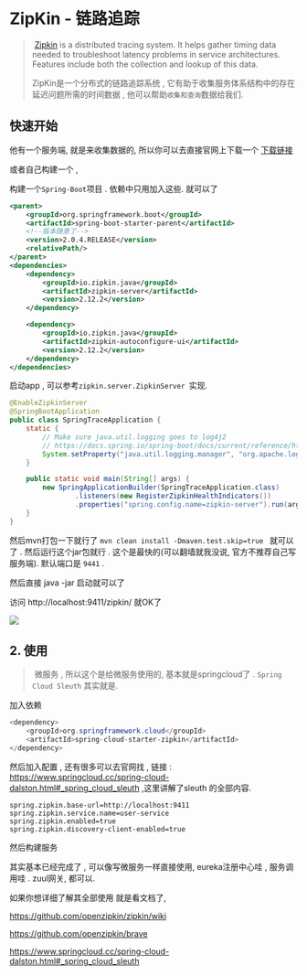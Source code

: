 # ZipKin - 链路追踪

> ​	[Zipkin](https://zipkin.io/) is a distributed tracing system. It helps gather timing data needed to troubleshoot latency problems in service architectures. Features include both the collection and lookup of this data.
>
>  ZipKin是一个分布式的链路追踪系统 , 它有助于收集服务体系结构中的存在延迟问题所需的时间数据 , 他可以帮助`收集和查询`数据给我们. 



## 快速开始

他有一个服务端, 就是来收集数据的, 所以你可以去直接官网上下载一个  [下载链接](https://github.com/openzipkin/zipkin/releases)

 或者自己构建一个 , 

构建一个`Spring-Boot`项目 .  依赖中只用加入这些. 就可以了

```xml
<parent>
    <groupId>org.springframework.boot</groupId>
    <artifactId>spring-boot-starter-parent</artifactId>
    <!--版本随意了-->
    <version>2.0.4.RELEASE</version>
    <relativePath/> 
</parent>
<dependencies>
    <dependency>
        <groupId>io.zipkin.java</groupId>
        <artifactId>zipkin-server</artifactId>
        <version>2.12.2</version>
    </dependency>

    <dependency>
        <groupId>io.zipkin.java</groupId>
        <artifactId>zipkin-autoconfigure-ui</artifactId>
        <version>2.12.2</version>
    </dependency>
</dependencies>
```

启动app , 可以参考`zipkin.server.ZipkinServer `实现. 

```java
@EnableZipkinServer
@SpringBootApplication
public class SpringTraceApplication {
    static {
        // Make sure java.util.logging goes to log4j2
        // https://docs.spring.io/spring-boot/docs/current/reference/html/howto-logging.html#howto-configure-log4j-for-logging
        System.setProperty("java.util.logging.manager", "org.apache.logging.log4j.jul.LogManager");
    }

    public static void main(String[] args) {
        new SpringApplicationBuilder(SpringTraceApplication.class)
                .listeners(new RegisterZipkinHealthIndicators())
                .properties("spring.config.name=zipkin-server").run(args);
    }
}
```

然后mvn打包一下就行了 `mvn clean install -Dmaven.test.skip=true `  就可以了 . 然后运行这个jar包就行 . 这个是最快的(可以翻墙就我没说, 官方不推荐自己写服务端).  默认端口是 `9441`  . 

然后直接 java -jar 启动就可以了

访问 http://localhost:9411/zipkin/ 就OK了

![](https://tyut.oss-accelerate.aliyuncs.com/image/2020-10-11/4156413d-7ccf-4812-a721-2e00f3f89757.png?x-oss-process=style/template01)

## 2. 使用

> ​	微服务 , 所以这个是给微服务使用的, 基本就是springcloud了 .  `Spring Cloud Sleuth` 其实就是. 

加入依赖 

```java
<dependency>
    <groupId>org.springframework.cloud</groupId>
    <artifactId>spring-cloud-starter-zipkin</artifactId>
</dependency>
```

然后加入配置 , 还有很多可以去官网找 , 链接 : https://www.springcloud.cc/spring-cloud-dalston.html#_spring_cloud_sleuth ,这里讲解了sleuth 的全部内容. 

```properties
spring.zipkin.base-url=http://localhost:9411
spring.zipkin.service.name=user-service
spring.zipkin.enabled=true
spring.zipkin.discovery-client-enabled=true
```

然后构建服务 

其实基本已经完成了 , 可以像写微服务一样直接使用, eureka注册中心哇 , 服务调用哇 . zuul网关, 都可以.  



如果你想详细了解其全部使用 就是看文档了, 

https://github.com/openzipkin/zipkin/wiki

https://github.com/openzipkin/brave

https://www.springcloud.cc/spring-cloud-dalston.html#_spring_cloud_sleuth

